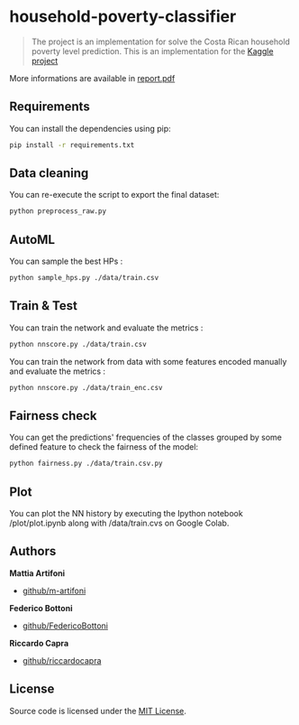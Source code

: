 # household-poverty-classifier

> The project is an implementation for solve the Costa Rican household poverty level prediction. This is an implementation for the [Kaggle project](https://www.kaggle.com/c/costa-rican-household-poverty-prediction)

More informations are available in [report.pdf](https://github.com/FedericoBottoni/household-poverty-classifier/blob/master/report.pdf)

## Requirements

You can install the dependencies using pip:

```bash
pip install -r requirements.txt
```

## Data cleaning

You can re-execute the script to export the final dataset:

```bash
python preprocess_raw.py
```

## AutoML

You can sample the best HPs :

```bash
python sample_hps.py ./data/train.csv
```

## Train & Test

You can train the network and evaluate the metrics :

```bash
python nnscore.py ./data/train.csv
```

You can train the network from data with some features encoded manually and evaluate the metrics :

```bash
python nnscore.py ./data/train_enc.csv
```

## Fairness check

You can get the predictions' frequencies of the classes grouped by some defined feature to check the fairness of the model:

```bash
python fairness.py ./data/train.csv.py
```

## Plot

You can plot the NN history by executing the Ipython notebook /plot/plot.ipynb along with /data/train.cvs on Google Colab.

## Authors

**Mattia Artifoni**

- [github/m-artifoni](https://github.com/m-artifoni)

**Federico Bottoni**

- [github/FedericoBottoni](https://github.com/federicobottoni)

**Riccardo Capra**

- [github/riccardocapra](https://github.com/riccardocapra)

## License
Source code is licensed under the [MIT License](https://github.com/FedericoBottoni/household-poverty-classifier/blob/master/LICENSE).